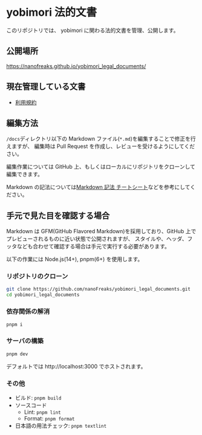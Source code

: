 # yobimori 法的文書

このリポジトリでは、 yobimori に関わる法的文書を管理、公開します。

## 公開場所

https://nanofreaks.github.io/yobimori_legal_documents/

## 現在管理している文書

- [利用規約](https://nanofreaks.github.io/yobimori_legal_documents/terms_of_service)

## 編集方法

`/docs`ディレクトリ以下の Markdown ファイル(`*.md`)を編集することで修正を行えますが、
編集時は Pull Request を作成し、レビューを受けるようにしてください。

編集作業については GitHub 上、もしくはローカルにリポジトリをクローンして編集できます。

Markdown の記法については[Markdown 記法 チートシート](https://qiita.com/Qiita/items/c686397e4a0f4f11683d)などを参考にしてください。

## 手元で見た目を確認する場合

Markdown は GFM(GitHub Flavored Markdown)を採用しており、GitHub 上でプレビューされるものに近い状態で公開されますが、
スタイルや、ヘッダ、フッタなども合わせて確認する場合は手元で実行する必要があります。

以下の作業には Node.js(14+), pnpm(6+) を使用します。

### リポジトリのクローン

```sh
git clone https://github.com/nanoFreaks/yobimori_legal_documents.git
cd yobimori_legal_documents
```

### 依存関係の解消

```sh
pnpm i
```

### サーバの構築

```sh
pnpm dev
```

デフォルトでは http://localhost:3000 でホストされます。

### その他

- ビルド: `pnpm build`
- ソースコード
  - Lint: `pnpm lint`
  - Format: `pnpm format`
- 日本語の用法チェック: `pnpm textlint`
